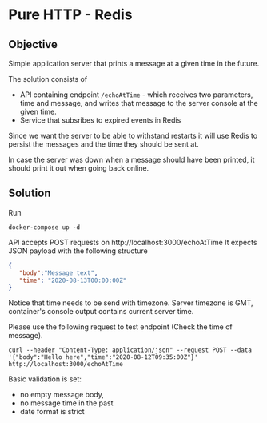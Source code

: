 # Pure HTTP - Redis
## Objective
Simple application server that prints a message at a given time in the future.

The solution consists of 
- API containing endpoint `/echoAtTime` - which receives two parameters, time and message, and writes that message to the server console at the given time.
- Service that subsribes to expired events in Redis

Since we want the server to be able to withstand restarts it will use Redis to persist the messages and the time they should be sent at.

In case the server was down when a message should have been printed, it should print it out when going back online.


## Solution

Run 
```
docker-compose up -d
```

API accepts POST requests on http://localhost:3000/echoAtTime
It expects JSON payload with the following structure

```json
{
   "body":"Message text",
   "time": "2020-08-13T00:00:00Z"
}
```
Notice that time needs to be send with timezone. Server timezone is GMT, container's console output contains current server time.


Please use the following request to test endpoint (Check the time of message).
```
curl --header "Content-Type: application/json" --request POST --data '{"body":"Hello here","time":"2020-08-12T09:35:00Z"}'  http://localhost:3000/echoAtTime
```

Basic validation is set:
* no empty message body,
* no message time in the past
* date format is strict
